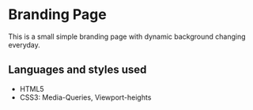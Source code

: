 #  Branding Page

This is a small simple branding page with dynamic background changing everyday.  


Languages and styles used
----------
- HTML5
- CSS3: Media-Queries, Viewport-heights
